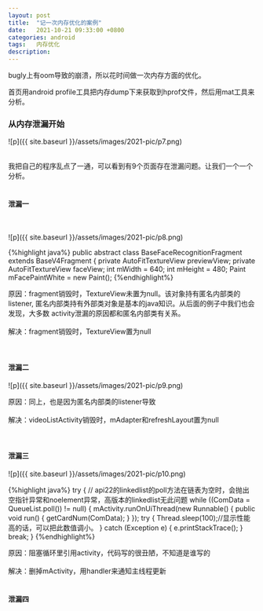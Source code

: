 ```yaml
---
layout: post
title:  "记一次内存优化的案例"
date:   2021-10-21 09:33:00 +0800
categories: android
tags:   内存优化
description:
---
```


bugly上有oom导致的崩溃，所以花时间做一次内存方面的优化。

首页用android profile工具把内存dump下来获取到hprof文件，然后用mat工具来分析。

### 从内存泄漏开始    


![p]({{ site.baseurl }}/assets/images/2021-pic/p7.png)     
<br/>

我把自己的程序乱点了一通，可以看到有9个页面存在泄漏问题。让我们一个一个分析。   
<br/>

#### 泄漏一   
<br/>  

![p]({{ site.baseurl }}/assets/images/2021-pic/p8.png)      

{%highlight java%}
public abstract class BaseFaceRecognitionFragment extends BaseV4Fragment {
    private AutoFitTextureView previewView;
    private AutoFitTextureView faceView;
    int mWidth = 640;
    int mHeight = 480;
    Paint mFacePaintWhite = new Paint();
{%endhighlight%}


原因：fragment销毁时，TextureView未置为null。该对象持有匿名内部类的listener,
匿名内部类持有外部类对象是基本的java知识。从后面的例子中我们也会发现，大多数
activity泄漏的原因都和匿名内部类有关系。  
<br/>
解决：fragment销毁时，TextureView置为null    
<br/>
<br/>  

#### 泄漏二    

![p]({{ site.baseurl }}/assets/images/2021-pic/p9.png)   

原因：同上，也是因为匿名内部类的listener导致  
<br/>
解决：videoListActivity销毁时，mAdapter和refreshLayout置为null   
<br/>
<br/>
#### 泄漏三     

![p]({{ site.baseurl }}/assets/images/2021-pic/p10.png)     

{%highlight java%}
try {
   // api22的linkedlist的poll方法在链表为空时，会抛出空指针异常和noelement异常，高版本的linkedlist无此问题
   while ((ComData = QueueList.poll()) != null) {
       mActivity.runOnUiThread(new Runnable() {
           public void run() {
               getCardNum(ComData);
           }
       });
       try {
           Thread.sleep(100);//显示性能高的话，可以把此数值调小。
       } catch (Exception e) {
           e.printStackTrace();
       }
       break;
   }
{%endhighlight%}       

原因：阻塞循环里引用activity，代码写的很丑陋，不知道是谁写的   
<br/>
解决：删掉mActivity，用handler来通知主线程更新
<br/>
<br/>

#### 泄漏四   
<br/>
